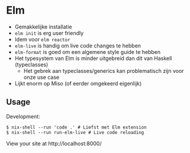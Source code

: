 # Elm

- Gemakkelijke installatie
- `elm init` is erg user friendly
- Idem voor `elm reactor`
- `elm-live` is handig om live code changes te hebben
- `elm-format` is goed om een algemene style guide te hebben
- Het typesystem van Elm is minder uitgebreid dan dit van Haskell (typeclasses)
  - Het gebrek aan typeclasses/generics kan problematisch zijn voor onze use case
- Lijkt enorm op Miso (of eerder omgekeerd eigenlijk)

## Usage

Development:

```
$ nix-shell --run 'code .' # Liefst met Elm extension
$ nix-shell --run run-elm-live # Live code reloading
```

View your site at http://localhost:8000/
